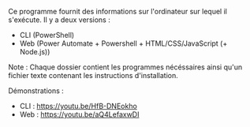 Ce programme fournit des informations sur l'ordinateur sur lequel il s'exécute.
Il y a deux versions :
  - CLI (PowerShell)
  - Web (Power Automate + Powershell + HTML/CSS/JavaScript (+ Node.js))

Note : Chaque dossier contient les programmes nécéssaires ainsi qu'un fichier texte contenant les instructions d'installation.

Démonstrations :
- CLI : https://youtu.be/HfB-DNEokho
- Web : https://youtu.be/aQ4LefaxwDI
